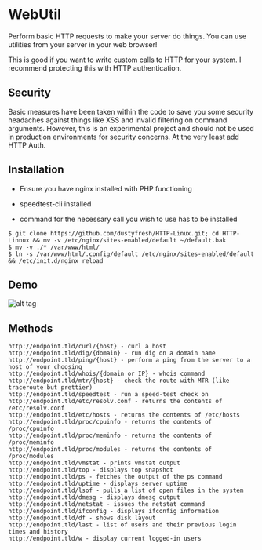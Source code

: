 WebUtil
==========

Perform basic HTTP requests to make your server do things. You can use utilities from your server in your web browser!

This is good if you want to write custom calls to HTTP for your system. I recommend protecting this with HTTP authentication.

## Security
Basic measures have been taken within the code to save you some security headaches against things like XSS and invalid filtering on command arguments. 
However, this is an experimental project and should not be used in production environments for security concerns. At the very least add HTTP Auth.

## Installation
* Ensure you have nginx installed with PHP functioning

*  speedtest-cli installed

*  command for the necessary call you wish to use has to be installed

```
$ git clone https://github.com/dustyfresh/HTTP-Linux.git; cd HTTP-Linnux && mv -v /etc/nginx/sites-enabled/default ~/default.bak
$ mv -v ./* /var/www/html/
$ ln -s /var/www/html/.config/default /etc/nginx/sites-enabled/default && /etc/init.d/nginx reload
```

## Demo
![alt tag](http://i.imgur.com/mllKc76.gif)

## Methods

```
http://endpoint.tld/curl/{host} - curl a host
http://endpoint.tld/dig/{domain} - run dig on a domain name
http://endpoint.tld/ping/{host} - perform a ping from the server to a host of your choosing
http://endpoint.tld/whois/{domain or IP} - whois command
http://endpoint.tld/mtr/{host} - check the route with MTR (like traceroute but prettier)
http://endpoint.tld/speedtest - run a speed-test check on 
http://endpoint.tld/etc/resolv.conf - returns the contents of /etc/resolv.conf
http://endpoint.tld/etc/hosts - returns the contents of /etc/hosts
http://endpoint.tld/proc/cpuinfo - returns the contents of /proc/cpuinfo
http://endpoint.tld/proc/meminfo - returns the contents of /proc/meminfo
http://endpoint.tld/proc/modules - returns the contents of /proc/modules
http://endpoint.tld/vmstat - prints vmstat output
http://endpoint.tld/top - displays top snapshot
http://endpoint.tld/ps - fetches the output of the ps command
http://endpoint.tld/uptime - displays server uptime
http://endpoint.tld/lsof - pulls a list of open files in the system
http://endpoint.tld/dmesg - displays dmesg output
http://endpoint.tld/netstat - issues the netstat command
http://endpoint.tld/ifconfig - displays ifconfig information
http://endpoint.tld/df - shows disk layout
http://endpoint.tld/last - list of users and their previous login times and history
http://endpoint.tld/w - display current logged-in users
```
